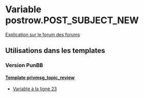 # Variable postrow.POST_SUBJECT_NEW
[Explication sur le forum des forums](http://forum.forumactif.com/t294113-listing-des-variables#postrow.POST_SUBJECT_NEW)

## Utilisations dans les templates

### Version PunBB

#### [Template privmsg_topic_review](punbb/privmsg_topic_review.md)
* [Variable à la ligne 23](../punbb/privmsg_topic_review.tpl#L23)